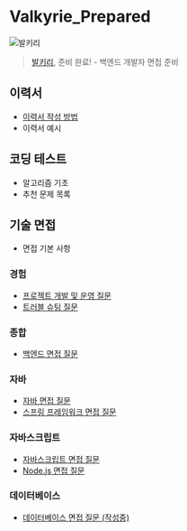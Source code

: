 # Valkyrie_Prepared

![발키리](https://i.namu.wiki/i/d1Nr6exyNycuSwWY-kksbszyNmkA-PtY9ZkuFrP7RaNW0U5FsgQqxWtGxfCkiwqVu2ngrHXLhqdCzgUvlM7nDA.gif)

> [발키리](https://namu.wiki/w/%EB%B0%9C%ED%82%A4%EB%A6%AC(%EC%8A%A4%ED%83%80%ED%81%AC%EB%9E%98%ED%94%84%ED%8A%B8%20%EC%8B%9C%EB%A6%AC%EC%A6%88)), 준비 완료! - 백엔드 개발자 면접 준비

## 이력서

* [이력서 작성 방법](이력서작성방법.md)
* 이력서 예시

## 코딩 테스트

* 알고리즘 기초
* 추천 문제 목록

## 기술 면접

* 면접 기본 사항

### 경험

* [프로젝트 개발 및 운영 질문](프로젝트개발및운영질문.md)
* [트러블 슈팅 질문](트러블슈팅질문.md)

### 종합

* [백엔드 면접 질문](백엔드면접질문.md)

### 자바

* [자바 면접 질문](자바면접질문.md)
* [스프링 프레임워크 면접 질문](스프링프레임워크면접질문.md)

### 자바스크립트

* [자바스크립트 면접 질문](자바스크립트면접질문.md)
* [Node.js 면접 질문](노드면접질문.md)

### 데이터베이스

* [데이터베이스 면접 질문 (작성중)](데이터베이스면접질문.md)